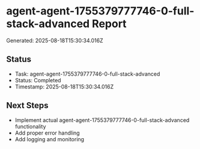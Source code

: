 # agent-agent-1755379777746-0-full-stack-advanced Report

Generated: 2025-08-18T15:30:34.016Z

## Status
- Task: agent-agent-1755379777746-0-full-stack-advanced
- Status: Completed
- Timestamp: 2025-08-18T15:30:34.016Z

## Next Steps
- Implement actual agent-agent-1755379777746-0-full-stack-advanced functionality
- Add proper error handling
- Add logging and monitoring
